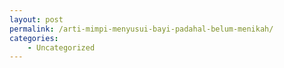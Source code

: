 ```yaml
---
layout: post
permalink: /arti-mimpi-menyusui-bayi-padahal-belum-menikah/
categories:
    - Uncategorized
---
```


